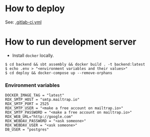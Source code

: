 # How to deploy

See: [.gitlab-ci.yml](../.gitlab-ci.yml)

# How to run development server

- Install `docker` locally.

```
$ cd backend && sbt assembly && docker build . -t backend:latest
$ echo .env > "<environment variables and their values>"
$ cd deploy && docker-compose up --remove-orphans
```

### Environment variables

```
DOCKER_IMAGE_TAG = "latest"
RDX_SMTP_HOST = "smtp.mailtrap.io"
RDX_SMTP_PORT = 2525
RDX_SMTP_USER = "<make a free account on mailtrap.io>"
RDX_SMTP_PASSWORD = "<make a free account on mailtrap.io>"
RDX_WEB_URL="http://google.com"
RDX_WEBDAV_PASSWORD = "<ask someone>"
RDX_WEBDAV_USER = "<ask someone>"
DB_USER = "postgres"
```
